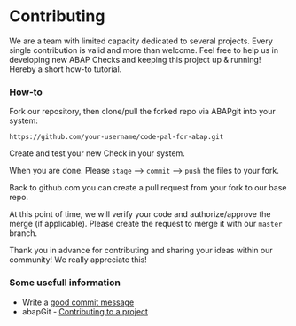 # Contributing

We are a team with limited capacity dedicated to several projects. Every single contribution is valid and more than welcome. Feel free to help us in developing new ABAP Checks and keeping this project up & running! Hereby a short how-to tutorial.

### How-to

Fork our repository, then clone/pull the forked repo via ABAPgit into your system:

    https://github.com/your-username/code-pal-for-abap.git

Create and test your new Check in your system.

When you are done. Please `stage` --> `commit` --> `push` the files to your fork.

Back to github.com you can create a pull request from your fork to our base repo.

At this point of time, we will verify your code and authorize/approve the merge (if applicable). Please create the request to merge it with our `master` branch.

Thank you in advance for contributing and sharing your ideas within our community! We really appreciate this!

### Some usefull information

* Write a [good commit message](https://chris.beams.io/posts/git-commit/)
* abapGit - [Contributing to a project](https://docs.abapgit.org/guide-contributing.html)
